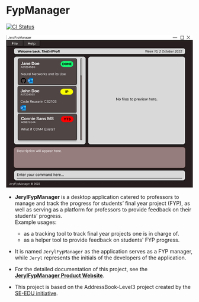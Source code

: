 # FypManager

[![CI Status](https://github.com/AY2223S1-CS2103-F09-1/tp/workflows/Java%20CI/badge.svg)](https://github.com/AY2223S1-CS2103-F09-1/tp/actions)

![Ui](docs/images/Ui.png)

* **JerylFypManager** is a desktop application catered to professors to manage and track the progress for students’ final year project (FYP), as well as serving as a platform for professors to provide feedback on their students’ progress.<br>
  Example usages:
  * as a tracking tool to track final year projects one is in charge of.
  * as a helper tool to provide feedback on students' FYP progress.

* It is named `JerylFypManager` as the application serves as a FYP manager, while `Jeryl` represents the initials of the developers of the application.

* For the detailed documentation of this project, see the **[JerylFypManager Product Website](https://ay2223s1-cs2103-f09-1.github.io/tp/UserGuide.html)**.

* This project is based on the AddressBook-Level3 project created by the [SE-EDU initiative](https://se-education.org).
